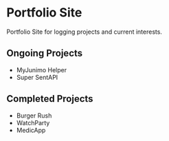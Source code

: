 # Portfolio Site
Portfolio Site for logging projects and current interests.

## Ongoing Projects
- MyJunimo Helper
- Super SentAPI

## Completed Projects
- Burger Rush
- WatchParty
- MedicApp